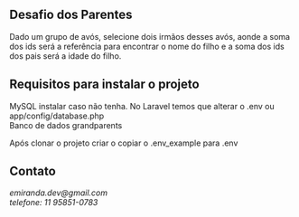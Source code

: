 

## Desafio dos Parentes

Dado um grupo de avós, selecione dois irmãos desses avós, aonde a soma dos ids será a referência para encontrar o nome do filho e
a soma dos ids dos pais será a idade do filho.

## Requisitos para instalar o projeto

MySQL instalar caso não tenha.
No Laravel temos que alterar o .env ou app/config/database.php<br/>
Banco de dados grandparents

Após clonar o projeto criar o copiar o .env_example para .env

## Contato
<address>
emiranda.dev@gmail.com<br>
telefone: 11 95851-0783
</address>
